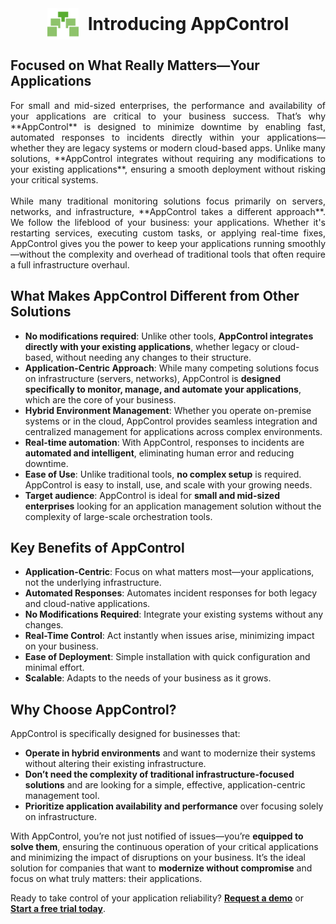 <div style="display: flex; justify-content: center; align-items: center;">
  <img src="../images/logo.svg" alt="AppControl Logo" style="width: 50px; height: auto; margin-right: 15px;" />
  <h1 style="margin: 0;">Introducing AppControl</h1>
</div>

## Focused on What Really Matters—Your Applications

<div style="text-align: justify;">
For small and mid-sized enterprises, the performance and availability of your applications are critical to your business success. That’s why **AppControl** is designed to minimize downtime by enabling fast, automated responses to incidents directly within your applications—whether they are legacy systems or modern cloud-based apps. Unlike many solutions, **AppControl integrates without requiring any modifications to your existing applications**, ensuring a smooth deployment without risking your critical systems.
</br></br>
While many traditional monitoring solutions focus primarily on servers, networks, and infrastructure, **AppControl takes a different approach**. We follow the lifeblood of your business: your applications. Whether it's restarting services, executing custom tasks, or applying real-time fixes, AppControl gives you the power to keep your applications running smoothly—without the complexity and overhead of traditional tools that often require a full infrastructure overhaul.
</div>

## What Makes AppControl Different from Other Solutions

-   **No modifications required**: Unlike other tools, **AppControl integrates directly with your existing applications**, whether legacy or cloud-based, without needing any changes to their structure.
-   **Application-Centric Approach**: While many competing solutions focus on infrastructure (servers, networks), AppControl is **designed specifically to monitor, manage, and automate your applications**, which are the core of your business.
-   **Hybrid Environment Management**: Whether you operate on-premise systems or in the cloud, AppControl provides seamless integration and centralized management for applications across complex environments.
-   **Real-time automation**: With AppControl, responses to incidents are **automated and intelligent**, eliminating human error and reducing downtime.
-   **Ease of Use**: Unlike traditional tools, **no complex setup** is required. AppControl is easy to install, use, and scale with your growing needs.
-   **Target audience**: AppControl is ideal for **small and mid-sized enterprises** looking for an application management solution without the complexity of large-scale orchestration tools.

## Key Benefits of AppControl

-   **Application-Centric**: Focus on what matters most—your applications, not the underlying infrastructure.
-   **Automated Responses**: Automates incident responses for both legacy and cloud-native applications.
-   **No Modifications Required**: Integrate your existing systems without any changes.
-   **Real-Time Control**: Act instantly when issues arise, minimizing impact on your business.
-   **Ease of Deployment**: Simple installation with quick configuration and minimal effort.
-   **Scalable**: Adapts to the needs of your business as it grows.

## Why Choose AppControl?

AppControl is specifically designed for businesses that:

-   **Operate in hybrid environments** and want to modernize their systems without altering their existing infrastructure.
-   **Don’t need the complexity of traditional infrastructure-focused solutions** and are looking for a simple, effective, application-centric management tool.
-   **Prioritize application availability and performance** over focusing solely on infrastructure.

With AppControl, you’re not just notified of issues—you’re **equipped to solve them**, ensuring the continuous operation of your critical applications and minimizing the impact of disruptions on your business. It’s the ideal solution for companies that want to **modernize without compromise** and focus on what truly matters: their applications.

Ready to take control of your application reliability? **[Request a demo](https://ask.invivoo.com/appcontrol)** or **[Start a free trial today](https://appcontrol.xcomponent.com/dashboard)**.
